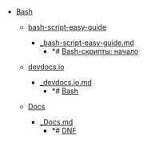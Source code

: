 - <a href = "E:\Node_projects\Node_Way\NBase\_Md\_Index\_Bash_Scripts\contaners\Learn_this\_stash\Bash\cat.Bash\dir.Bash.md">Bash</a>
    - <a href = "E:\Node_projects\Node_Way\NBase\_Md\_Index\_Bash_Scripts\contaners\Learn_this\_stash\Bash\bash-script-easy-guide\cat.bash-script-easy-guide\dir.bash-script-easy-guide.md">bash-script-easy-guide</a>
        - <a href = "E:\Node_projects\Node_Way\NBase\_Md\_Index\_Bash_Scripts\contaners\Learn_this\_stash\Bash\bash-script-easy-guide\_bash-script-easy-guide.md">_bash-script-easy-guide.md</a>
            - *# [Bash-скрипты: начало](https://habr.com/ru/company/ruvds/blog/325522/)
    
    - <a href = "E:\Node_projects\Node_Way\NBase\_Md\_Index\_Bash_Scripts\contaners\Learn_this\_stash\Bash\devdocs.io\cat.devdocs.io\dir.devdocs.io.md">devdocs.io</a>
        - <a href = "E:\Node_projects\Node_Way\NBase\_Md\_Index\_Bash_Scripts\contaners\Learn_this\_stash\Bash\devdocs.io\_devdocs.io.md">_devdocs.io.md</a>
            - *# [Bash](https://devdocs.io/bash/)
    
    - <a href = "E:\Node_projects\Node_Way\NBase\_Md\_Index\_Bash_Scripts\contaners\Learn_this\_stash\Bash\Docs\cat.Docs\dir.Docs.md">Docs</a>
        - <a href = "E:\Node_projects\Node_Way\NBase\_Md\_Index\_Bash_Scripts\contaners\Learn_this\_stash\Bash\Docs\_Docs.md">_Docs.md</a>
            - *# [DNF](https://docs.fedoraproject.org/ru/fedora/rawhide/system-administrators-guide/package-management/DNF/)
    
